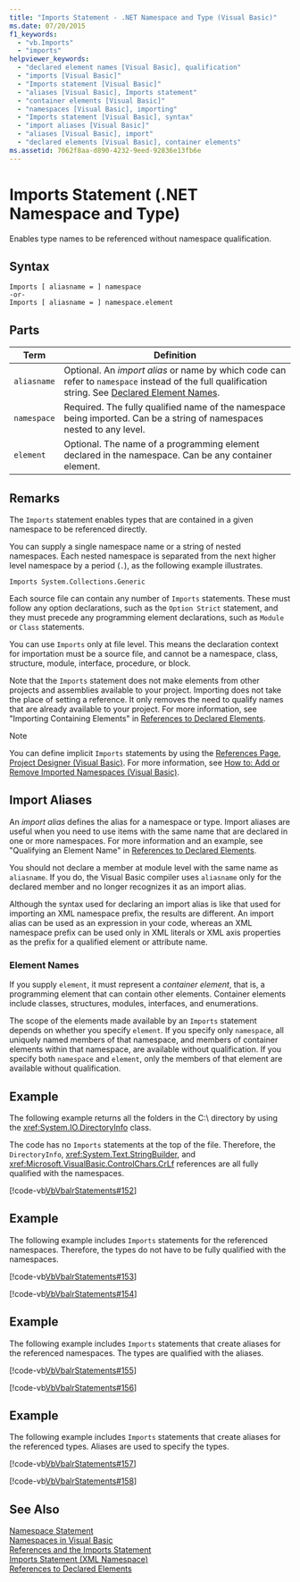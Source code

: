 ```yaml
---
title: "Imports Statement - .NET Namespace and Type (Visual Basic)"
ms.date: 07/20/2015
f1_keywords: 
  - "vb.Imports"
  - "imports"
helpviewer_keywords: 
  - "declared element names [Visual Basic], qualification"
  - "imports [Visual Basic]"
  - "Imports statement [Visual Basic]"
  - "aliases [Visual Basic], Imports statement"
  - "container elements [Visual Basic]"
  - "namespaces [Visual Basic], importing"
  - "Imports statement [Visual Basic], syntax"
  - "import aliases [Visual Basic]"
  - "aliases [Visual Basic], import"
  - "declared elements [Visual Basic], container elements"
ms.assetid: 7062f8aa-d890-4232-9eed-92836e13fb6e
---
```

# Imports Statement (.NET Namespace and Type)
Enables type names to be referenced without namespace qualification.  
  
## Syntax  
  
```  
Imports [ aliasname = ] namespace  
-or-  
Imports [ aliasname = ] namespace.element  
```  
  
## Parts  
  
|Term|Definition|  
|---|---|  
|`aliasname`|Optional. An *import alias* or name by which code can refer to `namespace` instead of the full qualification string. See [Declared Element Names](../../../visual-basic/programming-guide/language-features/declared-elements/declared-element-names.md).|  
|`namespace`|Required. The fully qualified name of the namespace being imported. Can be a string of namespaces nested to any level.|  
|`element`|Optional. The name of a programming element declared in the namespace. Can be any container element.|  
  
## Remarks  
 The `Imports`  statement enables types that are contained in a given namespace to be referenced directly.  
  
 You can supply a single namespace name or a string of nested namespaces. Each nested namespace is separated from the next higher level namespace by a period (`.`), as the following example illustrates.  
  
 `Imports System.Collections.Generic`  
  
 Each source file can contain any number of `Imports` statements. These must follow any option declarations, such as the `Option Strict` statement, and they must precede any programming element declarations, such as `Module` or `Class` statements.  
  
 You can use `Imports` only at file level. This means the declaration context for importation must be a source file, and cannot be a namespace, class, structure, module, interface, procedure, or block.  
  
 Note that the `Imports` statement does not make elements from other projects and assemblies available to your project. Importing does not take the place of setting a reference. It only removes the need to qualify names that are already available to your project. For more information, see "Importing Containing Elements" in [References to Declared Elements](../../../visual-basic/programming-guide/language-features/declared-elements/references-to-declared-elements.md).  
  
> [!NOTE]
>  You can define implicit `Imports` statements by using the [References Page, Project Designer (Visual Basic)](/visualstudio/ide/reference/references-page-project-designer-visual-basic). For more information, see [How to: Add or Remove Imported Namespaces (Visual Basic)](/visualstudio/ide/how-to-add-or-remove-imported-namespaces-visual-basic).  
  
## Import Aliases  
 An *import alias* defines the alias for a namespace or type. Import aliases are useful when you need to use items with the same name that are declared in one or more namespaces. For more information and an example, see "Qualifying an Element Name" in [References to Declared Elements](../../../visual-basic/programming-guide/language-features/declared-elements/references-to-declared-elements.md).  
  
 You should not declare a member at module level with the same name as `aliasname`. If you do, the Visual Basic compiler uses `aliasname` only for the declared member and no longer recognizes it as an import alias.  
  
 Although the syntax used for declaring an import alias is like that used for importing an XML namespace prefix, the results are different. An import alias can be used as an expression in your code, whereas an XML namespace prefix can be used only in XML literals or XML axis properties as the prefix for a qualified element or attribute name.  
  
### Element Names  
 If you supply `element`, it must represent a *container element*, that is, a programming element that can contain other elements. Container elements include classes, structures, modules, interfaces, and enumerations.  
  
 The scope of the elements made available by an `Imports` statement depends on whether you specify `element`. If you specify only `namespace`, all uniquely named members of that namespace, and members of container elements within that namespace, are available without qualification. If you specify both `namespace` and `element`, only the members of that element are available without qualification.  
  
## Example  
 The following example returns all the folders in the C:\ directory by using the <xref:System.IO.DirectoryInfo> class.  
  
 The code has no `Imports` statements at the top of the file. Therefore, the `DirectoryInfo`, <xref:System.Text.StringBuilder>, and <xref:Microsoft.VisualBasic.ControlChars.CrLf> references are all fully qualified with the namespaces.  
  
 [!code-vb[VbVbalrStatements#152](../../../visual-basic/language-reference/error-messages/codesnippet/VisualBasic/imports-statement-net-namespace-and-type_1.vb)]  
  
## Example  
 The following example includes `Imports` statements for the referenced namespaces. Therefore, the types do not have to be fully qualified with the namespaces.  
  
 [!code-vb[VbVbalrStatements#153](../../../visual-basic/language-reference/error-messages/codesnippet/VisualBasic/imports-statement-net-namespace-and-type_2.vb)]  
  
 [!code-vb[VbVbalrStatements#154](../../../visual-basic/language-reference/error-messages/codesnippet/VisualBasic/imports-statement-net-namespace-and-type_3.vb)]  
  
## Example  
 The following example includes `Imports` statements that create aliases for the referenced namespaces. The types are qualified with the aliases.  
  
 [!code-vb[VbVbalrStatements#155](../../../visual-basic/language-reference/error-messages/codesnippet/VisualBasic/imports-statement-net-namespace-and-type_4.vb)]  
  
 [!code-vb[VbVbalrStatements#156](../../../visual-basic/language-reference/error-messages/codesnippet/VisualBasic/imports-statement-net-namespace-and-type_5.vb)]  
  
## Example  
 The following example includes `Imports` statements that create aliases for the referenced types. Aliases are used to specify the types.  
  
 [!code-vb[VbVbalrStatements#157](../../../visual-basic/language-reference/error-messages/codesnippet/VisualBasic/imports-statement-net-namespace-and-type_6.vb)]  
  
 [!code-vb[VbVbalrStatements#158](../../../visual-basic/language-reference/error-messages/codesnippet/VisualBasic/imports-statement-net-namespace-and-type_7.vb)]  
  
## See Also  
 [Namespace Statement](../../../visual-basic/language-reference/statements/namespace-statement.md)  
 [Namespaces in Visual Basic](../../../visual-basic/programming-guide/program-structure/namespaces.md)  
 [References and the Imports Statement](../../../visual-basic/programming-guide/program-structure/references-and-the-imports-statement.md)  
 [Imports Statement (XML Namespace)](../../../visual-basic/language-reference/statements/imports-statement-xml-namespace.md)  
 [References to Declared Elements](../../../visual-basic/programming-guide/language-features/declared-elements/references-to-declared-elements.md)
